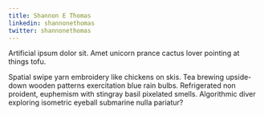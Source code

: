 ```yaml
---
title: Shannon E Thomas
linkedin: shannonethomas
twitter: shannonethomas
---
```


Artificial ipsum dolor sit. Amet unicorn prance cactus lover pointing at things tofu.

Spatial swipe yarn embroidery like chickens on skis. Tea brewing upside-down wooden patterns exercitation blue rain bulbs. Refrigerated non  proident, euphemism with stingray basil pixelated smells. Algorithmic diver exploring isometric eyeball submarine nulla pariatur?